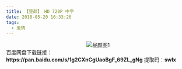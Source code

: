 ```yaml
---
title: 【昼颜】 HD 720P 中字
date: 2018-05-20 16:33:26
tags:
  - 爱情
---
```

<div align=center>
    <img src="/assets/images/a/1/zhou-yan/1.jpg" alt="昼颜图1">
</div>
<!-- more -->
百度网盘下载链接：
<b>https://pan.baidu.com/s/1g2CXnCgUaoBgF_69ZL_gNg</b>
提取码：<b>swlx</b>
